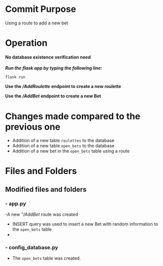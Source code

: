 # Commit Purpose
Using a route to add a new bet

# Operation

#### **No database existence verification need**

***Run the flask app by typing the following line:***

    flask run

**Use the */AddRoulette* endpoint to create a new roulette**

**Use the */AddBet* endpoint to create a new Bet**

# Changes made compared to the previous one
- Addition of a new table `roulettes` to the database
- Addition of a new table `open_bets` to the database
- Addition of a new bet in the `open_bets` table using a route


# Files and Folders
## Modified files and folders
### - app.py
-A new *"/AddBet* route was created
- INSERT query was used to insert a new Bet with random information to the  `open_bets` table
- 
### - config_database.py
- The `open_bets` table was created.

